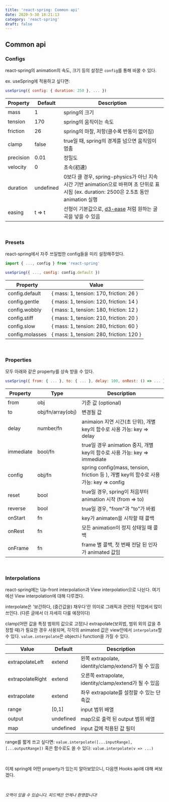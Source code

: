```yaml
---
title: 'react-spring: Common api'
date: 2020-5-30 18:21:13
category: 'react-spring'
draft: false
---
```


## Common api

### Configs

react-spring의 animation의 속도, 크기 등의 설정은 `config`를 통해 바꿀 수 있다.

ex. useSpring에 적용하고 싶다면:

```js
useSpring({ config: { duration: 250 }, ... })
```

| Property  | Default   | Description                                                                                                                              |
| --------- | --------- | ---------------------------------------------------------------------------------------------------------------------------------------- |
| mass      | 1         | spring의 크기                                                                                                                            |
| tension   | 170       | spring의 움직이는 속도                                                                                                                   |
| friction  | 26        | spring의 마찰, 저항(클수록 반동이 없어짐)                                                                                                |
| clamp     | false     | true일 때, spring의 경계를 넘으면 움직임이 멈춤                                                                                          |
| precision | 0.01      | 정밀도                                                                                                                                   |
| velocity  | 0         | 초속(初速)                                                                                                                               |
| duration  | undefined | 0보다 클 경우, spring-physics가 아닌 지속시간 기반 animation으로 바뀌며 초 단위로 표시됨 (ex. duration: 2500은 2.5초 동안 animation 실행 |
| easing    | t => t    | 선형이 기본값으로, [d3-ease](https://github.com/d3/d3-ease) 처럼 원하는 굴곡을 넣을 수 있음                                              |

<br>

### Presets

react-spring에서 자주 쓰일법한 config들을 미리 설정해주었다.

```jsx
import { ..., config } from 'react-spring'

useSpring({ ..., config: config.default })
```

| Property        | Value                                    |
| --------------- | ---------------------------------------- |
| config.default  | { mass: 1, tension: 170, friction: 26 }  |
| config.gentle   | { mass: 1, tension: 120, friction: 14 }  |
| config.wobbly   | { mass: 1, tension: 180, friction: 12 }  |
| config.stiff    | { mass: 1, tension: 210, friction: 20 }  |
| config.slow     | { mass: 1, tension: 280, friction: 60 }  |
| config.molasses | { mass: 1, tension: 280, friction: 120 } |

<br>

### Properties

모두 아래와 같은 property를 상속 받을 수 있다.

```jsx
useSpring({ from: { ... }, to: { ... }, delay: 100, onRest: () => ... })
```

| Property  | Type              | Description                                                                            |
| --------- | ----------------- | -------------------------------------------------------------------------------------- |
| from      | obj               | 기준 값 (optional)                                                                     |
| to        | obj/fn/array(obj) | 변경될 값                                                                              |
| delay     | number/fn         | animaion 지연 시간(초 단위), 개별 key의 함수로 사용 가능: key => delay                 |
| immediate | bool/fn           | true일 경우 animation 중지, 개별 key의 함수로 사용 가능: key => immediate              |
| config    | obj/fn            | spring config(mass, tension, friction 등 ), 개별 key의 함수로 사용 가능: key => config |
| reset     | bool              | true일 경우, spring이 처음부터 animation 시작 (from => to)                             |
| reverse   | bool              | true일 경우, "from"과 "to"가 바뀜                                                      |
| onStart   | fn                | key가 animaten을 시작할 때 콜백                                                        |
| onRest    | fn                | 모든 animation이 정지 상태일 때 콜백                                                   |
| onFrame   | fn                | frame 별 콜백, 첫 번째 전달 된 인자가 animated 값임                                    |

<br>

### Interpolations

react-spring에는 Up-front interpolation과 View interpolation으로 나뉜다. 여기에선 View interpolation에 대해 다루겠다.

interpolate은 '보간하다, (중간값을) 채우다'란 의미로 그래픽과 관련된 작업에서 많이 쓰인다. (다른 글에서 더 자세히 다룰 예정이다)

clamp(어떤 값을 특정 범위의 값으로 고정)나 extrapolate(보외법, 범위 외의 값을 추정할 때)가 필요한 경우 사용되며, 각각의 animated 값은 view안에서 `interpolate`할 수 있다.
`value.interpolate`은 object나 function을 가질 수 있다.

| Value            | Default   | Description                                            |
| ---------------- | --------- | ------------------------------------------------------ |
| extrapolateLeft  | extend    | 왼쪽 extrapolate, identity/clamp/extend가 될 수 있음   |
| extrapolateRight | extend    | 오른쪽 extrapolate, identity/clamp/extend가 될 수 있음 |
| extrapolate      | extend    | 좌우 extrapolate를 설정할 수 있는 단축값               |
| range            | [0,1]     | input 범위 배열                                        |
| output           | undefined | map으로 출력 된 output 범위 배열                       |
| map              | undefined | input 값에 적용된 값 필터                              |

range를 짧게 쓰고 싶다면: `value.interpolate([...inputRange], [...outputRange])`
혹은 함수로도 쓸 수 있다: `value.interpolate(v => ...)`

<br>

이제 spring에 어떤 property가 있는지 알아보았으니, 다음엔 Hooks api에 대해 써보겠다.

<br>

<p style="font-size: 13px; font-style: italic">오역이 있을 수 있습니다. 피드백은 언제나 환영합니다!</p>
